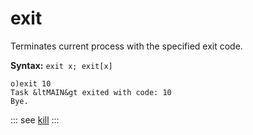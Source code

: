 # exit

Terminates current process with the specified exit code.

**Syntax:** ```exit x; exit[x]```

```o
o)exit 10
Task &ltMAIN&gt exited with code: 10
Bye.
```

::: see
[kill](/verbs/other/kill.md)
:::
